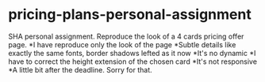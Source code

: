 # pricing-plans-personal-assignment
SHA personal assignment. Reproduce the look of a 4 cards pricing offer page.
*I have reproduce only the look of the page
*Subtle details like exactly the same fonts, border shadows lefted as it now
*It's no dynamic
*I have to correct the height extension of the chosen card
*It's not responsive
*A little bit after the deadline. Sorry for that.
